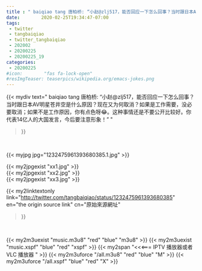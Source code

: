 ```yaml
---
title : " baiqiao tang 唐柏桥: “小赵@zlj517，能否回应一下怎么回事？当时跟日本AV明星苍井空是什么原因？现在又为何取消？如果是工作需要，没必要取消；如果不是工作原因，你有点色呀😂。这种事情还是不要公开比较好。你代表14亿人的大国发言，今后要注意形象！”  "
date:        2020-02-25T19:34:47-07:00
tags:
 - twitter
 - tangbaiqiao
 - twitter_tangbaiqiao
 - 202002
 - 20200225
 - 20200225_19
categories:
 - 20200225
#icon:        "fas fa-lock-open"
#resImgTeaser: teaserpics/wikipedia.org/emacs-jokes.png
---
```


{{< mydiv text=" baiqiao tang 唐柏桥: “小赵@zlj517，能否回应一下怎么回事？当时跟日本AV明星苍井空是什么原因？现在又为何取消？如果是工作需要，没必要取消；如果不是工作原因，你有点色呀😂。这种事情还是不要公开比较好。你代表14亿人的大国发言，今后要注意形象！”  "
>}}
<br>


 {{< myjpg jpg="1232475961393680385.1.jpg" >}}<br> 

{{< my2jpgexist "xx1.jpg" >}}<br>
{{< my2jpgexist "xx2.jpg" >}}<br>
{{< my2jpgexist "xx3.jpg" >}}<br>


{{< my2linktextonly link="http://twitter.com/tangbaiqiao/status/1232475961393680385"
en="the origin source link" cn="原始來源網址"
>}}


<br>

{{< my2m3uexist "music.m3u8" "red"  "blue" "m3u8" >}} {{< my2m3uexist "music.xspf" "blue" "red"  "xspf" >}} {{< my2span "<<<=== IPTV 播放器或者 VLC 播放器 " >}} {{< my2m3uforce "/all.m3u8" "red"  "blue" "M" >}} {{< my2m3uforce "/all.xspf" "blue" "red"  "X" >}} 

